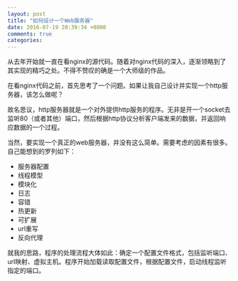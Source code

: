 ```yaml
---
layout: post
title: "如何设计一个Web服务器"
date: 2016-07-19 20:39:34 +0800
comments: true
categories: 
---
```


从去年开始就一直在看nginx的源代码。随着对nginx代码的深入，逐渐领略到了其实现的精巧之处。不得不赞叹的确是一个大师级的作品。

在看nginx代码之前，首先思考了一个问题。如果让我自己设计并实现一个http服务器，该怎么做呢？

故名思议，http服务器就是一个对外提供http服务的程序。无非是开一个socket去监听80（或者其他）端口，然后根据http协议分析客户端发来的数据，并返回响应数据的一个过程。

当然，要实现一个真正的web服务器，并没有这么简单。需要考虑的因素有很多。自己能想到的罗列如下：

- 服务器配置
- 线程模型
- 模块化
- 日志
- 容错
- 热更新
- 可扩展
- url重写
- 反向代理

就我的思路，程序的处理流程大体如此：确定一个配置文件格式，包括监听端口、url映射、虚拟主机。程序开始加载读取配置文件，根据配置文件，启动线程监听指定的端口。

